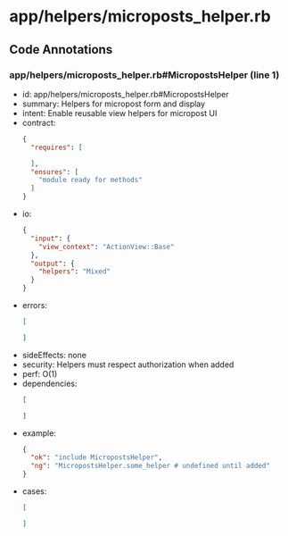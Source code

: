# app/helpers/microposts_helper.rb

## Code Annotations

### app/helpers/microposts_helper.rb#MicropostsHelper (line 1)
- id: app/helpers/microposts_helper.rb#MicropostsHelper
- summary: Helpers for micropost form and display
- intent: Enable reusable view helpers for micropost UI
- contract:
  ```json
  {
    "requires": [
  
    ],
    "ensures": [
      "module ready for methods"
    ]
  }
  ```
- io:
  ```json
  {
    "input": {
      "view_context": "ActionView::Base"
    },
    "output": {
      "helpers": "Mixed"
    }
  }
  ```
- errors:
  ```json
  [
  
  ]
  ```
- sideEffects: none
- security: Helpers must respect authorization when added
- perf: O(1)
- dependencies:
  ```json
  [
  
  ]
  ```
- example:
  ```json
  {
    "ok": "include MicropostsHelper",
    "ng": "MicropostsHelper.some_helper # undefined until added"
  }
  ```
- cases:
  ```json
  [
  
  ]
  ```
